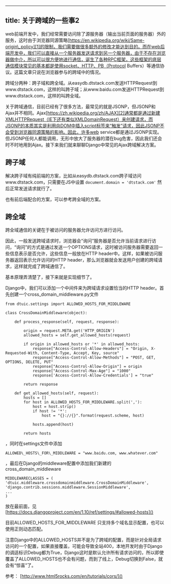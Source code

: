 
---
title: 关于跨域的一些事2
---

web前端开发中，我们经常需要访问除了源服务器（输出当前页面的服务器）外的服务，这时由于浏览器同源策略[https://en.wikipedia.org/wiki/Same-origin\_policy][1]的限制，我们需要做很多额外的修改才能达到目的。而在web后端开发中，我们可以直接从一个服务器发送请求到另一个服务器，由于不存在浏览器做中介，所以可以很方便地进行通信，诞生了各种RPC框架，这些框架的底层通信模块常见的基本都是使用socket、HTTP、PB（Protocol Buffers）等通信协议。这篇文章只说在浏览器参与的跨域中的情况。

跨域分两种：跨子域和跨全域。从easydb.dtstack.com发送HTTPRequest到www.dtstack.com，这样的叫跨子域；从www.baidu.com发送HTTPRequest到www.dtstack.com，这样的叫跨全域。

关于跨域通信，目前已经有了很多方法，最常见的就是JSONP，但JSONP和
Ajax并不相同。Ajax[https://zh.wikipedia.org/zh/AJAX][2]通常都是通过新建XMLHTTPRequest（IE下还有类似XMLDomainRequest）来创建请求，而JSONP的本质其实是利用向DOM中插入script标签来“触发”请求，因此JSONP不会受到浏览器同源策略的影响。因此，许多web service都是通过JSONP实现。但JSONP任何人都能调用，无形中放大了服务器的潜在bug危害，因此我们还会时不时地用到Ajax。接下来我们就来聊聊Django中常见的Ajax跨域解决方案。


## 跨子域
解决跨子域有纯前端的方案，比如从easydb.dtstack.com跨子域访问www.dtstack.com，只需要在JS中设置
`document.domain = 'dtstack.com'`
然后正常发送请求就行了。

也有前后端配合的方案，可以参考跨全域的方案。

## 跨全域
跨全域通信的关键在于被访问的服务器允许访问方进行访问。

因此，一般发送跨域请求时，浏览器会“询问”服务器是否允许当前请求进行访问，“询问”的方式是通过发送一个OPTIONS请求，这时被访问服务器需要返回一些信息表示是否允许，这些信息一般放在HTTP header中。这样，如果被访问服务器返回表示允许访问的HTTP header，那么浏览器就会发送用户创建的跨域请求，这样就完成了跨域通信了。

基本原理弄清楚了，接下来就是实现细节了。

Django中，我们可以添加一个中间件来为跨域请求设置恰当的HTTP header。首先创建一个cross\_domain\_middleware.py文件


	from dtuic.settings import ALLOWED_HOSTS_FOR_MIDDLEWARE
	
	class CrossDomainMiddleware(object):
	
	    def process_response(self, request, response):
	
	        origin = request.META.get('HTTP_ORIGIN')
	        allowed_hosts = self.get_allowed_hosts(request)
	
	        if origin in allowed_hosts or '*' in allowed_hosts:
	            response["Access-Control-Allow-Headers"] = "Origin, X-Requested-With, Content-Type, Accept, Key, source"
	            response["Access-Control-Allow-Methods"] = "POST, GET, OPTIONS, DELETE, PUT"
	            response["Access-Control-Allow-Origin"] = origin
	            response["Access-Control-Max-Age"] = "1000"
	            response['Access-Control-Allow-Credentials'] = "true"
	
	        return response
	
	    def get_allowed_hosts(self, request):
	        hosts = []
	        for host in ALLOWED_HOSTS_FOR_MIDDLEWARE.split(','):
	            host = host.strip()
	            if host != '*':
	                host = "{}://{}".format(request.scheme, host)
	
	            hosts.append(host)
	
	        return hosts

，同时在settings文件中添加

	ALLOWED\_HOSTS\_FOR\_MIDDLEWARE = "www.baidu.com, www.whatever.com"

，最后在Django的middleware配置中添加我们新建的cross\_domain\_middleware

	MIDDLEWARECLASSES = (
	'dtuic.middleware.crossdomainmiddleware.CrossDomainMiddleware',
	'django.contrib.sessions.middleware.SessionMiddleware',
	...
	)
放在最前面，见[https://docs.djangoproject.com/en/1.10/ref/settings/#allowed-hosts]()

目前ALLOWED\_HOSTS\_FOR\_MIDDLEWARE 只支持多个域名显示配置，也可以使用正则动态匹配。

注意Django中的ALLOWED\_HOSTS并不是为了跨域的配置，而是针对全局请求访问的一个配置，如果直接覆盖，可能会导致全站400，本地开发时由于Django的调适标识Debug都为True，Django这时是默认允许所有请求访问的，所以即使覆盖了ALLOWED\_HOSTS也不会有问题，而到了线上，Debug切换到False，就会有“惊喜”了。



参考：
[http://www.html5rocks.com/en/tutorials/cors/]()


















[1]:	https://en.wikipedia.org/wiki/Same-origin_policy
[2]:	https://zh.wikipedia.org/zh/AJAX
